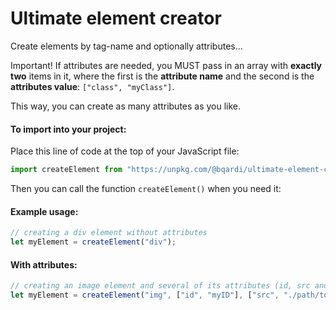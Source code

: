 # Ultimate element creator

Create elements by tag-name and optionally attributes...

Important!
If attributes are needed, you MUST pass in an array with **exactly two** items in it, where the first is the **attribute name** and the second is the **attributes value**: `["class", "myClass"]`.

This way, you can create as many attributes as you like.

#### To import into your project:
Place this line of code at the top of your JavaScript file:
```javascript
import createElement from "https://unpkg.com/@bqardi/ultimate-element-creator@1.0.1/index.js";
```

Then you can call the function `createElement()` when you need it:

#### Example usage:
```javascript
// creating a div element without attributes
let myElement = createElement("div");
```

#### With attributes:

```javascript
// creating an image element and several of its attributes (id, src and alt)
let myElement = createElement("img", ["id", "myID"], ["src", "./path/to/file"], ["alt", "This is my image"]);
```